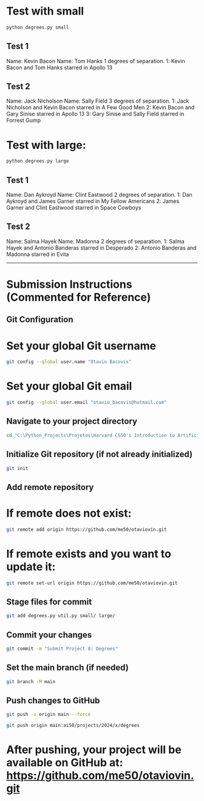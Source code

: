 # Test with small
```bash
python degrees.py small
```

## Test 1
Name: Kevin Bacon
Name: Tom Hanks
1 degrees of separation.
1: Kevin Bacon and Tom Hanks starred in Apollo 13

## Test 2
Name: Jack Nicholson
Name: Sally Field
3 degrees of separation.
1: Jack Nicholson and Kevin Bacon starred in A Few Good Men
2: Kevin Bacon and Gary Sinise starred in Apollo 13
3: Gary Sinise and Sally Field starred in Forrest Gump

# Test with large: 
```bash
python degrees.py large
```

## Test 1
Name: Dan Aykroyd
Name: Clint Eastwood
2 degrees of separation.
1: Dan Aykroyd and James Garner starred in My Fellow Americans
2: James Garner and Clint Eastwood starred in Space Cowboys

## Test 2
Name: Salma Hayek
Name: Madonna
2 degrees of separation.
1: Salma Hayek and Antonio Banderas starred in Desperado
2: Antonio Banderas and Madonna starred in Evita

----------------------------------------------------------------------------------------------------

# Submission Instructions (Commented for Reference)

## Git Configuration
# Set your global Git username
```bash
git config --global user.name "Otavio Bacovis"
```
# Set your global Git email
```bash
git config --global user.email "otavio_bacovis@hotmail.com"
```

## Navigate to your project directory
```bash
cd "C:\Python_Projects\Projetos\Harvard CS50's Introduction to Artificial Intelligence with Python - Search - Project 0\degrees"
```

## Initialize Git repository (if not already initialized)
```bash
git init
```

## Add remote repository
# If remote does not exist:
```bash
git remote add origin https://github.com/me50/otaviovin.git
```
# If remote exists and you want to update it:
```bash
git remote set-url origin https://github.com/me50/otaviovin.git
```

## Stage files for commit
```bash
git add degrees.py util.py small/ large/
```

## Commit your changes
```bash
git commit -m "Submit Project 0: Degrees"
```

## Set the main branch (if needed)
```bash
git branch -M main
```

## Push changes to GitHub
```bash
git push -u origin main --force
```
```bash
git push origin main:ai50/projects/2024/x/degrees
```

# After pushing, your project will be available on GitHub at: https://github.com/me50/otaviovin.git


